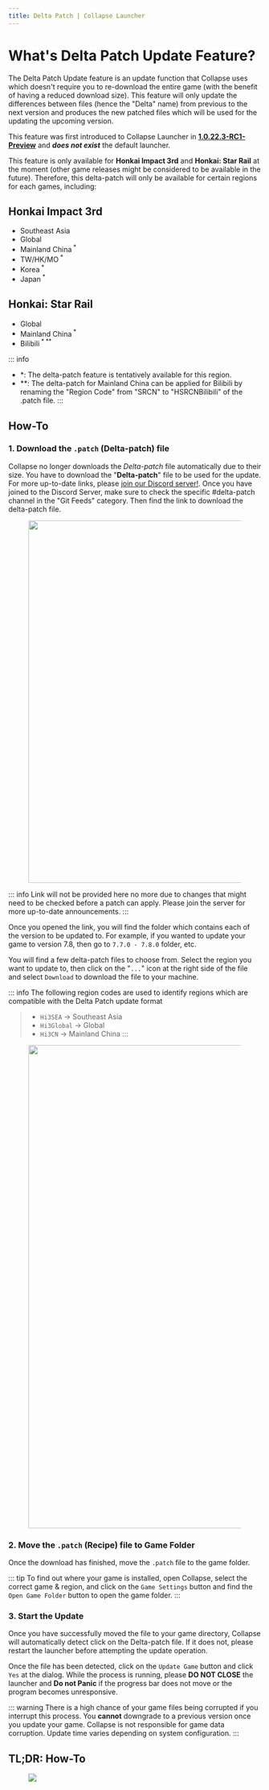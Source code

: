 ```yaml
---
title: Delta Patch | Collapse Launcher
---
```


# What's Delta Patch Update Feature?
The Delta Patch Update feature is an update function that Collapse uses which doesn't require you to re-download the entire game (with the benefit of having a reduced download size). This feature will only update the differences between files (hence the "Delta" name) from previous to the next version and produces the new patched files which will be used for the updating the upcoming version.

This feature was first introduced to Collapse Launcher in [**1.0.22.3-RC1-Preview**](https://github.com/neon-nyan/CollapseLauncher/releases/tag/CL-v1.0.22.3-rc1-pre) and  ***does not exist*** the default launcher.

This feature is only available for **Honkai Impact 3rd** and **Honkai: Star Rail** at the moment (other game releases might be considered to be available in the future).
Therefore, this delta-patch will only be available for certain regions for each games, including:
## Honkai Impact 3rd
* Southeast Asia
* Global
* Mainland China<sup> *</sup>
* TW/HK/MO<sup> *</sup>
* Korea<sup> *</sup>
* Japan<sup> *</sup>

## Honkai: Star Rail
* Global
* Mainland China<sup> *</sup>
* Bilibili<sup> * **</sup>

::: info
+ *: The delta-patch feature is tentatively available for this region.<br/>
+ **: The delta-patch for Mainland China can be applied for Bilibili by renaming the "Region Code" from "SRCN" to "HSRCNBilibili" of the .patch file.
:::

## How-To
### 1. Download the ``.patch`` (Delta-patch) file
Collapse no longer downloads the *Delta-patch* file automatically due to their size. You have to download the "**Delta-patch**" file to be used for the update.
For more up-to-date links, please [join our Discord server!](https://discord.gg/vJd2exaS7j). Once you have joined to the Discord Server, make sure to check the specific #delta-patch channel in the "Git Feeds" category. Then find the link to download the delta-patch file.

<figure style="text-align: center;">
  <img src="/img/feature/delta1.webp" style="display: block; margin: 0 auto;" width="720">
</figure>

::: info
Link will not be provided here no more due to changes that might need to be checked before a patch can apply. Please join the server for more up-to-date announcements.
:::

Once you opened the link, you will find the folder which contains each of the version to be updated to.
For example, if you wanted to update your game to version 7.8, then go to ``7.7.0 - 7.8.0`` folder, etc.

You will find a few delta-patch files to choose from. Select the region you want to update to, then click on the "``...``" icon at the right side of the file and select ``Download`` to download the file to your machine.

::: info
The following region codes are used to identify regions which are compatible with the Delta Patch update format
> - ``Hi3SEA`` -> Southeast Asia
> - ``Hi3Global`` -> Global
> - ``Hi3CN`` -> Mainland China
:::

<figure style="text-align: center;">
  <img src="/img/feature/delta2.png" style="display: block; margin: 0 auto;" width="960">
</figure>


### 2. Move the ``.patch`` (Recipe) file to Game Folder
Once the download has finished, move the ``.patch`` file to the game folder. 

::: tip
To find out where your game is installed, open Collapse, select the correct game & region, and click on the ``Game Settings`` button and find the ``Open Game Folder`` button to open the game folder.
:::

### 3. Start the Update
Once you have successfully moved the file to your game directory, Collapse will automatically detect click on the Delta-patch file. If it does not, please restart the launcher before attempting the update operation.

Once the file has been detected, click on the ``Update Game`` button and click ``Yes`` at the dialog. While the process is running, please **DO NOT CLOSE** the launcher and **Do not Panic** if the progress bar does not move or the program becomes unresponsive.

::: warning
There is a high chance of your game files being corrupted if you interrupt this process. You **cannot** downgrade to a previous version once you update your game. Collapse is not responsible for game data corruption. Update time varies depending on system configuration.
:::

## TL;DR: How-To

<figure style="text-align: center;">
  <img src="/img/feature/delta3.webp" style="display: block; margin: 0 auto;">
</figure>
